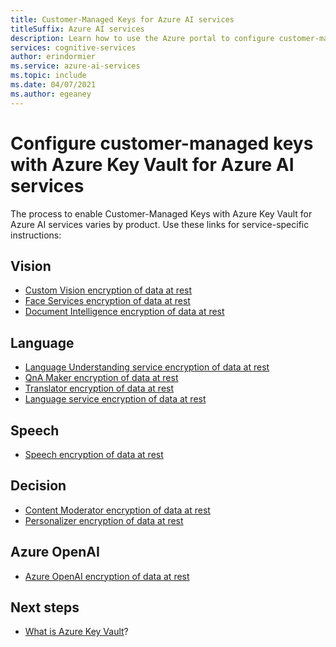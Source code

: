 ```yaml
---
title: Customer-Managed Keys for Azure AI services
titleSuffix: Azure AI services
description: Learn how to use the Azure portal to configure customer-managed keys with Azure Key Vault. Customer-managed keys enable you to create, rotate, disable, and revoke access controls.
services: cognitive-services
author: erindormier
ms.service: azure-ai-services
ms.topic: include
ms.date: 04/07/2021
ms.author: egeaney
---
```


# Configure customer-managed keys with Azure Key Vault for Azure AI services

The process to enable Customer-Managed Keys with Azure Key Vault for Azure AI services varies by product. Use these links for service-specific instructions:

## Vision

* [Custom Vision encryption of data at rest](../custom-vision-service/encrypt-data-at-rest.md)
* [Face Services encryption of data at rest](../computer-vision/identity-encrypt-data-at-rest.md)
* [Document Intelligence encryption of data at rest](../../ai-services/document-intelligence/encrypt-data-at-rest.md)

## Language

* [Language Understanding service encryption of data at rest](../LUIS/encrypt-data-at-rest.md)
* [QnA Maker encryption of data at rest](../QnAMaker/encrypt-data-at-rest.md)
* [Translator encryption of data at rest](../translator/encrypt-data-at-rest.md)
* [Language service encryption of data at rest](../language-service/concepts/encryption-data-at-rest.md)

## Speech

* [Speech encryption of data at rest](../speech-service/speech-encryption-of-data-at-rest.md)

## Decision

* [Content Moderator encryption of data at rest](../Content-Moderator/encrypt-data-at-rest.md)
* [Personalizer encryption of data at rest](../personalizer/encrypt-data-at-rest.md)

## Azure OpenAI

* [Azure OpenAI encryption of data at rest](../openai/encrypt-data-at-rest.md)

## Next steps

* [What is Azure Key Vault](../../key-vault/general/overview.md)?

